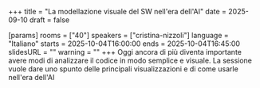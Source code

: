 +++
title = "La modellazione visuale del SW nell'era dell'AI"
date = 2025-09-10
draft = false

[params]
rooms = ["40"]
speakers = ["cristina-nizzoli"]
language = "Italiano"
starts = 2025-10-04T16:00:00
ends = 2025-10-04T16:45:00
slidesURL = ""
warning = ""
+++
Oggi ancora di più diventa importante avere modi di analizzare il codice in modo semplice e visuale. La sessione vuole dare uno spunto delle principali visualizzazioni e di come usarle nell'era dell'AI
